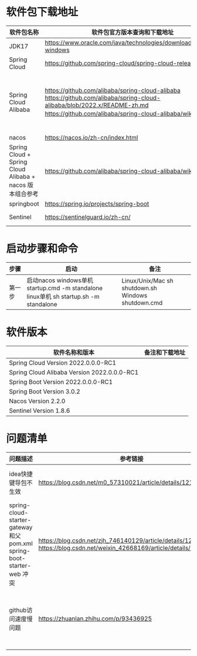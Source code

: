 # 软件包下载地址
|软件包名称      |软件包官方版本查询和下载地址|  软件官方参考文档地址|
|----------------|----------------------------|----------------------|
|JDK17    |	https://www.oracle.com/java/technologies/downloads/#jdk17-windows    |   |
|Spring Cloud     |https://github.com/spring-cloud/spring-cloud-release/wiki    |    https://cloud.spring.io/  |
|Spring Cloud Alibaba | https://github.com/alibaba/spring-cloud-alibaba <br/> https://github.com/alibaba/spring-cloud-alibaba/blob/2022.x/README-zh.md <br/> https://github.com/alibaba/spring-cloud-alibaba/wiki/版本说明 | https://spring.io/projects/spring-cloud-alibaba#learn  <br/> https://spring-cloud-alibaba-group.github.io/github-pages/2021/zh-cn/index.html <br/> https://spring-cloud-alibaba-group.github.io/github-pages/2021/en-us/index.html| 
|nacos            |  https://nacos.io/zh-cn/index.html      | https://github.com/alibaba/nacos  |
|Spring Cloud + Spring Cloud Alibaba + nacos 版本组合参考      |  https://github.com/alibaba/spring-cloud-alibaba/wiki/版本说明   |   |
|springboot            |  https://spring.io/projects/spring-boot     |   |
|Sentinel            |  https://sentinelguard.io/zh-cn/     | https://sentinelguard.io/zh-cn/docs/quick-start.html  |
# 启动步骤和命令
|步骤     |启动|  备注|
|----------------|----------------------------|----------------------|
|第一步|  启动nacos windows单机 startup.cmd -m standalone <br/>  linux单机 sh startup.sh -m standalone <br/>  | Linux/Unix/Mac sh shutdown.sh <br/>    Windows shutdown.cmd|

# 软件版本
| 软件名称和版本                       |备注和下载地址|
|-------------------------------|----------------------------------------------------------------------------------------------|
| Spring Cloud Version 2022.0.0.0-RC1 |  |
| Spring Cloud Alibaba Version 2022.0.0.0-RC1 |  |
| Spring Boot Version 2022.0.0.0-RC1 |  |
| Spring Boot Version 3.0.2 |  |
| Nacos Version 2.2.0 |  |
| Sentinel Version 1.8.6 |  |


# 问题清单
| 问题描述                                                             |参考链接|  备注|
|------------------------------------------------------------------|----------------------------|----------------------|
| idea快捷键导包不生效                                                     |https://blog.csdn.net/m0_57310021/article/details/121489630|设置idea自动导包|
| spring-cloud-starter-gateway和父pom.xml spring-boot-starter-web 冲突 |https://blog.csdn.net/zjh_746140129/article/details/128387122 <br/> https://blog.csdn.net/weixin_42668169/article/details/124938673|----------------------|
| github访问速度慢问题                                                    |https://zhuanlan.zhihu.com/p/93436925|----------------------|